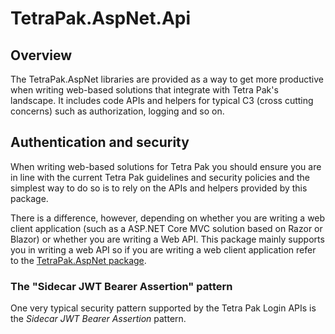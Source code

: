 ﻿# TetraPak.AspNet.Api

## Overview

The TetraPak.AspNet libraries are provided as a way to get more productive when writing web-based solutions that integrate with Tetra Pak's landscape. It includes code APIs and helpers for typical C3 (cross cutting concerns) such as authorization, logging and so on. 

## Authentication and security

When writing web-based solutions for Tetra Pak you should ensure you are in line with the current Tetra Pak guidelines and security policies and the simplest way to do so is to rely on the APIs and helpers provided by this package.

There is a difference, however, depending on whether you are writing a web client application (such as a ASP.NET Core MVC solution based on Razor or Blazor) or whether you are writing a Web API. This package mainly supports you in writing a web API so if you are writing a web client application refer to the [TetraPak.AspNet package][nuget-tetrapak-aspnet].

### The "Sidecar JWT Bearer Assertion" pattern

One very typical security pattern supported by the Tetra Pak Login APIs is the *Sidecar JWT Bearer Assertion* pattern. 

[nuget-tetrapak-aspnet]: https://www.nuget.org/packages/TetraPak.AspNet